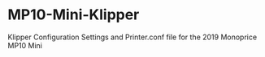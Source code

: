 # MP10-Mini-Klipper
Klipper Configuration Settings and Printer.conf file for the 2019 Monoprice MP10 Mini
